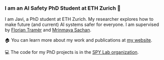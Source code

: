### I am an AI Safety PhD Student at ETH Zurich 👋

I am Javi, a PhD student at ETH Zurich. My researcher explores how to make future (and current) AI systems safer for everyone. I am supervised by [Florian Tramèr](https://floriantramer.com) and [Mrinmaya Sachan](https://www.mrinmaya.io).

🏠 You can learn more about my work and publications at [my website](https://javirando.com).

💻 The code for my PhD projects is in the [SPY Lab organization](https://github.com/ethz-spylab).
